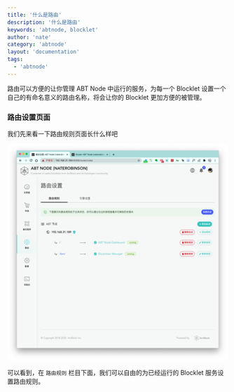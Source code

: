 ```yaml
---
title: '什么是路由'
description: '什么是路由'
keywords: 'abtnode, blocklet'
author: 'nate'
category: 'abtnode'
layout: 'documentation'
tags:
  - 'abtnode'
---
```


路由可以方便的让你管理 ABT Node 中运行的服务，为每一个 Blocklet 设置一个自己的有命名意义的路由名称，将会让你的 Blocklet 更加方便的被管理。

### 路由设置页面

我们先来看一下路由规则页面长什么样吧

![router-settings-zh](./images/router-settings-zh.png)

可以看到，在 `路由规则` 栏目下面，我们可以自由的为已经运行的 Blocklet 服务设置路由规则。



